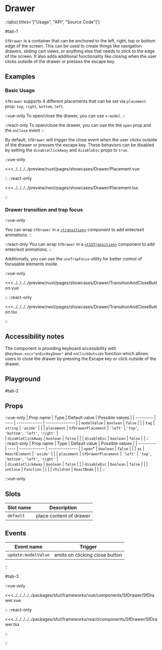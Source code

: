 # Drawer


::tabs{:titles='["Usage", "API", "Source Code"]'}

#tab-1

`SfDrawer` is a container that can be anchored to the left, right, top or bottom edge of the screen. This can be used to create things like navigation drawers, sliding cart views, or anything else that needs to stick to the edge of the screen. It also adds additional functionality like closing when the user clicks outside of the drawer or presses the escape key.

## Examples

### Basic Usage

`SfDrawer` supports 4 different placements that can be set via `placement` prop: `top`, `right`, `bottom`, `left`. 

::vue-only
To open/close the drawer, you can use `v-model`.
::

::react-only
To open/close the drawer, you can use the the `open` prop and the `onClose` event
::

By default, `SfDrawer` will trigger the close event when the user clicks outside of the drawer or presses the escape key. These behaviors can be disabled by setting the `disableClickAway` and `disableEsc` props to `true`.

<Showcase showcase-name="Drawer/Placement" style="min-height:400px">

::vue-only

<<<../../../../preview/nuxt/pages/showcases/Drawer/Placement.vue

::
::react-only

<<<../../../../preview/next/pages/showcases/Drawer/Placement.tsx

::

</Showcase>

### Drawer transition and trap focus

::vue-only

You can wrap `SfDrawer` in a [`<transition>`](https://vuejs.org/guide/built-ins/transition.html#the-transition-component) component to add enter/exit animations. 
::

::react-only
You can wrap `SfDrawer` in a [`<CSSTransition>`](https://reactcommunity.org/react-transition-group/css-transition) component to add enter/exit animations. 
::

Additionally, you can use the `useTrapFocus` utility for better control of focusable elements inside.

<Showcase showcase-name="Drawer/TransitionAndCloseButton" style="min-height: 400px;" no-scale>

::vue-only

<<<../../../../preview/nuxt/pages/showcases/Drawer/TransitionAndCloseButton.vue

::
::react-only

<<<../../../../preview/next/pages/showcases/Drawer/TransitionAndCloseButton.tsx

::

</Showcase>

## Accessibility notes

The component is providing keyboard accessibility with `@keydown.esc="onEscKeyDown"` and `onClickOutside` function which allows users to close the drawer by pressing the Escape key or click outside of the drawer.

## Playground

<Generate style="height: 600px"/>

#tab-2

## Props


::vue-only
| Prop name | Type | Default value | Possible values |
| --------- | ---- | ------------- | --------------- |
| `modelValue` | `boolean` | `false` | |
| `tag` | `string` | `'aside'` | |
| `placement` | `SfDrawerPlacement` | `'left'` | `'top'`, `'bottom'`, `'left'`, `'right'` |  
| `disableClickAway` | `boolean` | `false` | |
| `disableEsc` | `boolean` | `false` | |
::
::react-only
| Prop name | Type | Default value | Possible values |
| --------- | ---- | ------------- | --------------- |
| `open`\* | `boolean` | `false` | |
| `as` | `ReactElement` | `'aside'` | |
| `placement` | `SfDrawerPlacement` | `'left'` | `'top'`, `'bottom'`, `'left'`, `'right'` |  
| `disableClickAway` | `boolean` | `false` | |
| `disableEsc` | `boolean` | `false` | |
| `onClose` | `Function` | | |
| `children` | `ReactNode` | | |
::

::vue-only

## Slots

| Slot name | Description             |
| --------- | ----------------------- |
| `default` | place content of drawer |

## Events

| Event name          | Trigger                        |
| ------------------- | ------------------------------ |
| `update:modelValue` | emits on clicking close button |

::

#tab-3

::vue-only

<<<../../../../../packages/sfui/frameworks/vue/components/SfDrawer/SfDrawer.vue

::
::react-only

<<<../../../../../packages/sfui/frameworks/react/components/SfDrawer/SfDrawer.tsx

::

::
